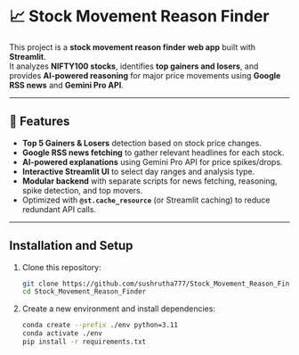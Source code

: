# 📈 Stock Movement Reason Finder

This project is a **stock movement reason finder web app** built with **Streamlit**.  
It analyzes **NIFTY100 stocks**, identifies **top gainers and losers**, and provides **AI-powered reasoning** for major price movements using **Google RSS news** and **Gemini Pro API**.  

---
## 🚀 Features
- **Top 5 Gainers & Losers** detection based on stock price changes.
- **Google RSS news fetching** to gather relevant headlines for each stock.
- **AI-powered explanations** using Gemini Pro API for price spikes/drops.
- **Interactive Streamlit UI** to select day ranges and analysis type.
- **Modular backend** with separate scripts for news fetching, reasoning, spike detection, and top movers.
- Optimized with **`@st.cache_resource`** (or Streamlit caching) to reduce redundant API calls.

---
## Installation and Setup

1. Clone this repository:
   ```bash
   git clone https://github.com/sushrutha777/Stock_Movement_Reason_Finder.git
   cd Stock_Movement_Reason_Finder
2. Create a new environment and install dependencies:

   ```bash
   conda create --prefix ./env python=3.11
   conda activate ./env
   pip install -r requirements.txt
   ```
